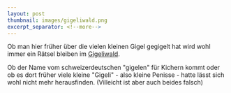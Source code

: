 ```yaml
---
layout: post
thumbnail: images/gigeliwald.png
excerpt_separator: <!--more-->
---
```



Ob man hier früher über die vielen kleinen Gigel gegigelt hat wird wohl immer ein Rätsel bleiben im [Gigeliwald](https://s.geo.admin.ch/9d3d673ca3).


Ob der Name vom schweizerdeutschen "gigelen" für Kichern kommt oder ob es dort früher viele kleine "Gigeli" - also kleine Penisse - hatte lässt sich wohl nicht mehr herausfinden. 
(Villeicht ist aber auch beides falsch)
<!--more-->